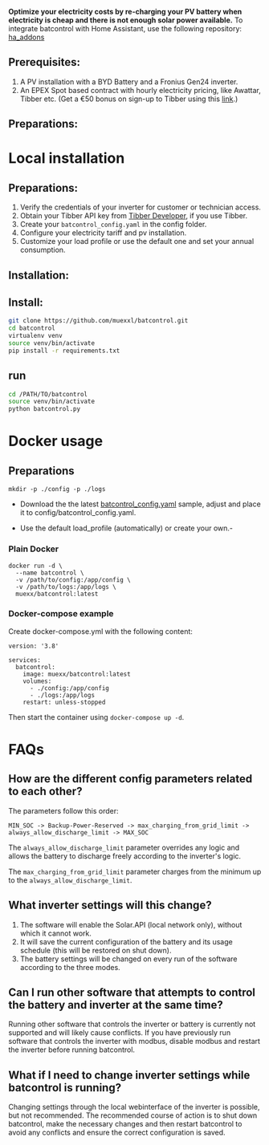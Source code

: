 **Optimize your electricity costs by re-charging your PV battery when electricity is cheap and there is not enough solar power available.**
To integrate batcontrol with Home Assistant, use the following repository: [ha_addons](https://github.com/muexxl/ha_addons/)

## Prerequisites:

1. A PV installation with a BYD Battery and a Fronius Gen24 inverter.
2. An EPEX Spot based contract with hourly electricity pricing, like Awattar, Tibber etc. (Get a €50 bonus on sign-up to Tibber using this [link](https://invite.tibber.com/x8ci52nj).)

## Preparations:

# Local installation
## Preparations:
1. Verify the credentials of your inverter for customer or technician access.
2. Obtain your Tibber API key from [Tibber Developer](https://developer.tibber.com/), if you use Tibber. 
3. Create your `batcontrol_config.yaml` in the config folder.
4. Configure your electricity tariff and pv installation.
5. Customize your load profile or use the default one and set your annual consumption.


## Installation:

## Install:
```sh
git clone https://github.com/muexxl/batcontrol.git
cd batcontrol
virtualenv venv
source venv/bin/activate
pip install -r requirements.txt
```

## run
```sh
cd /PATH/TO/batcontrol
source venv/bin/activate
python batcontrol.py
```

# Docker usage

## Preparations

```
mkdir -p ./config -p ./logs
```

- Download the the latest [batcontrol_config.yaml](https://raw.githubusercontent.com/muexxl/batcontrol/refs/heads/main/config/batcontrol_config_dummy.yaml) sample, adjust and place it to config/batcontrol_config.yaml.

- Use the default load_profile (automatically) or create your own.-

### Plain Docker

```
docker run -d \
  --name batcontrol \
  -v /path/to/config:/app/config \
  -v /path/to/logs:/app/logs \
  muexx/batcontrol:latest
```

### Docker-compose example

Create docker-compose.yml with the following content:

```
version: '3.8'

services:
  batcontrol:
    image: muexx/batcontrol:latest
    volumes:
      - ./config:/app/config
      - ./logs:/app/logs
    restart: unless-stopped
```

Then start the container using `docker-compose up -d`.

# FAQs

## How are the different config parameters related to each other?

The parameters follow this order:

`MIN_SOC -> Backup-Power-Reserved -> max_charging_from_grid_limit -> always_allow_discharge_limit -> MAX_SOC`

The `always_allow_discharge_limit` parameter overrides any logic and allows the battery to discharge freely according to the inverter's logic.

The `max_charging_from_grid_limit` parameter charges from the minimum up to the `always_allow_discharge_limit`.

## What inverter settings will this change?

1. The software will enable the Solar.API (local network only), without which it cannot work.
2. It will save the current configuration of the battery and its usage schedule (this will be restored on shut down).
3. The battery settings will be changed on every run of the software according to the three modes.

## Can I run other software that attempts to control the battery and inverter at the same time?

Running other software that controls the inverter or battery is currently not supported and will likely cause conflicts. If you have previously run software that controls the inverter with modbus, disable modbus and restart the inverter before running batcontrol.

## What if I need to change inverter settings while batcontrol is running?

Changing settings through the local webinterface of the inverter is possible, but not recommended. 
The recommended course of action is to shut down batcontrol, make the necessary changes and then restart batcontrol to avoid any conflicts and ensure the correct configuration is saved.
